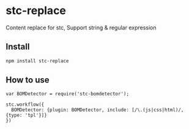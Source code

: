 # stc-replace

Content replace for stc, Support string & regular expression

## Install

```sh
npm install stc-replace
```

## How to use

```
var BOMDetector = require('stc-bomdetector');

stc.workflow({
  BOMDetector: {plugin: BOMDetector, include: [/\.(js|css|html)/, {type: 'tpl'}]}
})
```